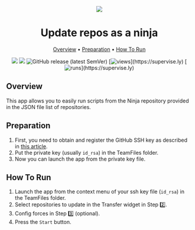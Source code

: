 <div align="center" markdown>
<img src="!PLACEHOLDER!"/>

# Update repos as a ninja

<p align="center">
  <a href="#Overview">Overview</a> •
  <a href="#Preparation">Preparation</a> •
  <a href="#How-To-Run">How To Run</a>
</p>

[![](https://img.shields.io/badge/supervisely-ecosystem-brightgreen)](https://ecosystem.supervise.ly/apps/supervisely-ecosystem/!PLACEHOLDER!)
[![](https://img.shields.io/badge/slack-chat-green.svg?logo=slack)](https://supervise.ly/slack)
![GitHub release (latest SemVer)](https://img.shields.io/github/v/release/supervisely-ecosystem/!PLACEHOLDER!)
[![views](https://app.supervise.ly/img/badges/views/supervisely-ecosystem/!PLACEHOLDER!)](https://supervise.ly)
[![runs](https://app.supervise.ly/img/badges/runs/supervisely-ecosystem/!PLACEHOLDER!)](https://supervise.ly)

</div>

## Overview

This app allows you to easily run scripts from the Ninja repository provided in the JSON file list of repositories.

## Preparation

1. First, you need to obtain and register the GitHub SSH key as described in [this article](https://help.github.com/en/github/authenticating-to-github/connecting-to-github-with-ssh).
2. Put the private key (usually `id_rsa`) in the TeamFiles folder.
3. Now you can launch the app from the private key file.

## How To Run

1. Launch the app from the context menu of your ssh key file (`id_rsa`) in the TeamFiles folder.
2. Select repositories to update in the Transfer widget in Step 2️⃣.
3. Config forces in Step 3️⃣ (optional).
4. Press the `Start` button.
